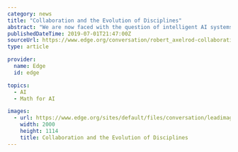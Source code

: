 ```yaml
---
category: news
title: "Collaboration and the Evolution of Disciplines"
abstract: "We are now faced with the question of intelligent AI systems, and that is a lot like disciplinarity ... especially great power relations and issues in times of war and peace. I'm also a math modeler. I’m looking for opportunities to do math modeling ..."
publishedDateTime: 2019-07-01T21:47:00Z
sourceUrl: https://www.edge.org/conversation/robert_axelrod-collaboration-and-the-evolution-of-disciplines
type: article

provider:
  name: Edge
  id: edge

topics:
  - AI
  - Math for AI

images:
  - url: https://www.edge.org/sites/default/files/conversation/leadimage/Axelrod.jpg
    width: 2000
    height: 1114
    title: Collaboration and the Evolution of Disciplines
---
```

